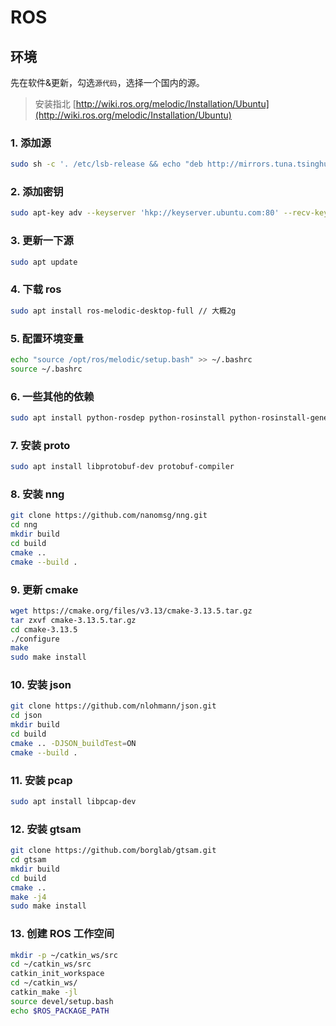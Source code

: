 # ROS

## 环境

先在软件&更新，勾选`源代码`，选择一个国内的源。

> 安装指北 [http://wiki.ros.org/melodic/Installation/Ubuntu](http://wiki.ros.org/melodic/Installation/Ubuntu)

### 1. 添加源

```bash
sudo sh -c '. /etc/lsb-release && echo "deb http://mirrors.tuna.tsinghua.edu.cn/ros/ubuntu/ $DISTRIB_CODENAME main" > /etc/apt/sources.list.d/ros-latest.list'
```

### 2. 添加密钥

```bash
sudo apt-key adv --keyserver 'hkp://keyserver.ubuntu.com:80' --recv-key C1CF6E31E6BADE8868B172B4F42ED6FBAB17C654
```

### 3. 更新一下源

```bash
sudo apt update
```

### 4. 下载 ros

```bash
sudo apt install ros-melodic-desktop-full // 大概2g
```

### 5. 配置环境变量

```bash
echo "source /opt/ros/melodic/setup.bash" >> ~/.bashrc
source ~/.bashrc
```

### 6. 一些其他的依赖

```bash
sudo apt install python-rosdep python-rosinstall python-rosinstall-generator python-wstool build-essential
```

### 7. 安装 proto

```sh
sudo apt install libprotobuf-dev protobuf-compiler
```

### 8. 安装 nng

```bash
git clone https://github.com/nanomsg/nng.git
cd nng
mkdir build
cd build
cmake ..
cmake --build .
```

### 9. 更新 cmake

```bash
wget https://cmake.org/files/v3.13/cmake-3.13.5.tar.gz
tar zxvf cmake-3.13.5.tar.gz
cd cmake-3.13.5
./configure
make
sudo make install
```

### 10. 安装 json

```bash
git clone https://github.com/nlohmann/json.git
cd json
mkdir build
cd build
cmake .. -DJSON_buildTest=ON
cmake --build .
```

### 11. 安装 pcap

```bash
sudo apt install libpcap-dev
```

### 12. 安装 gtsam

```bash
git clone https://github.com/borglab/gtsam.git
cd gtsam
mkdir build
cd build
cmake ..
make -j4
sudo make install
```

### 13. 创建 ROS 工作空间

```bash
mkdir -p ~/catkin_ws/src
cd ~/catkin_ws/src
catkin_init_workspace
cd ~/catkin_ws/
catkin_make -jl
source devel/setup.bash
echo $ROS_PACKAGE_PATH
```

